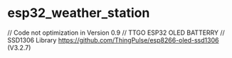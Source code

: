 # esp32_weather_station
// Code not optimization in Version 0.9
// TTGO ESP32 OLED BATTERRY
// SSD1306 Library https://github.com/ThingPulse/esp8266-oled-ssd1306 (V3.2.7)
